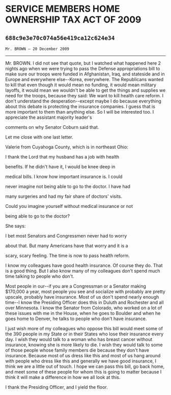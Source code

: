 # SERVICE MEMBERS HOME OWNERSHIP TAX ACT OF 2009
## `688c9e3e70c074a56e419ca12c624e34`
`Mr. BROWN — 20 December 2009`

---


Mr. BROWN. I did not see that quote, but I watched what happened here 
2 nights ago when we were trying to pass the Defense appropriations 
bill to make sure our troops were funded in Afghanistan, Iraq, and 
stateside and in Europe and everywhere else--Korea, everywhere. The 
Republicans wanted to kill that even though it would mean no funding, 
it would mean military layoffs, it would mean we wouldn't be able to 
get the things and supplies we need for the troops, because they said: 
We want to kill health care reform. I don't understand the 
desperation--except maybe I do because everything about this debate is 
protecting the insurance companies. I guess that is more important to 
them than anything else. So I will be interested too. I appreciate the 
assistant majority leader's


comments on why Senator Coburn said that.

Let me close with one last letter.

Valerie from Cuyahoga County, which is in northeast Ohio:




 I thank the Lord that my husband has a job with health 


 benefits. If he didn't have it, I would be knee deep in 


 medical bills. I know how important insurance is. I could 


 never imagine not being able to go to the doctor. I have had 


 many surgeries and had my fair share of doctors' visits. 


 Could you imagine yourself without medical insurance or not 


 being able to go to the doctor?


She says:




 I bet most Senators and Congressmen never had to worry 


 about that. But many Americans have that worry and it is a 


 scary, scary feeling. The time is now to pass health reform.


I know my colleagues have good health insurance. Of course they do. 
That is a good thing. But I also know many of my colleagues don't spend 
much time talking to people who don't.

Most people in our--if you are a Congressman or a Senator making 
$170,000 a year, most people you see and socialize with probably are 
pretty upscale, probably have insurance. Most of us don't spend nearly 
enough time--I know the Presiding Officer does this in Duluth and 
Rochester and all over Minnesota. I know the Senator from Colorado, who 
worked on a lot of these issues with me in the House, when he goes to 
Boulder and when he goes home to Denver, he talks to people who don't 
have insurance.

I just wish more of my colleagues who oppose this bill would meet 
some of the 390 people in my State or in their States who lose their 
insurance every day. I wish they would talk to a woman who has breast 
cancer without insurance, knowing she is more likely to die. I wish 
they would talk to some of those people whose family members die 
because they don't have insurance. Because most of us dress like this 
and most of us hang around with people who dress like this and 
generally we have good insurance, I think we are a little out of touch. 
I hope we can pass this bill, go back home, and meet some of these 
people for whom this is going to matter because I think it will make a 
difference in how we all look at this.

I thank the Presiding Officer, and I yield the floor.